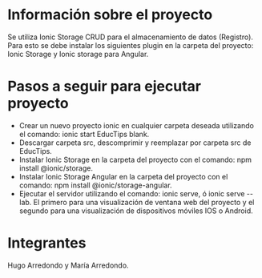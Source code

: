 # Información sobre el proyecto
Se utiliza Ionic Storage CRUD para el almacenamiento de datos (Registro). Para esto se debe instalar los siguientes plugin en la carpeta del proyecto: Ionic Storage y Ionic storage para Angular.
# Pasos a seguir para ejecutar proyecto
- Crear un nuevo proyecto ionic en cualquier carpeta deseada utilizando el comando: ionic start EducTips blank.
- Descargar carpeta src, descomprimir y reemplazar por carpeta src de EducTips.
- Instalar Ionic Storage en la carpeta del proyecto con el comando: npm install @ionic/storage.
- Instalar Ionic Storage Angular en la carpeta del proyecto con el comando: npm install @ionic/storage-angular.
- Ejecutar el servidor utilizando el comando: ionic serve, ó ionic serve --lab. El primero para una visualización de ventana web del proyecto y el segundo para una visualización de dispositivos móviles IOS o Android.  
# Integrantes
Hugo Arredondo y María Arredondo.